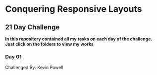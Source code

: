 # Conquering Responsive Layouts

## 21 Day Challenge

**In this repository contained all my tasks on each day of the challenge. Just
click on the folders to view my works**

### [Day 01]()

Challenged By: Kevin Powell

